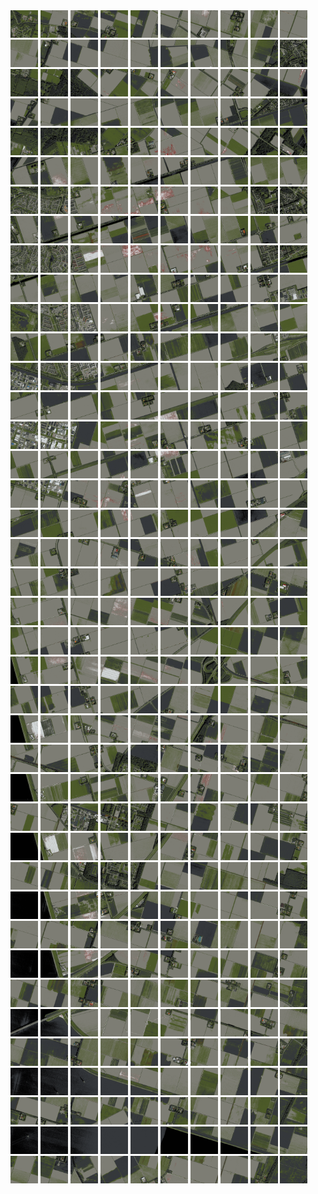 <html>
<div>
<img src="https://github.com/HakkaTjakka/NL_TILE_MAP/blob/main/18/631/-1057/r.6310.-10570.png" height="44" width="44">
<img src="https://github.com/HakkaTjakka/NL_TILE_MAP/blob/main/18/631/-1057/r.6311.-10570.png" height="44" width="44">
<img src="https://github.com/HakkaTjakka/NL_TILE_MAP/blob/main/18/631/-1057/r.6312.-10570.png" height="44" width="44">
<img src="https://github.com/HakkaTjakka/NL_TILE_MAP/blob/main/18/631/-1057/r.6313.-10570.png" height="44" width="44">
<img src="https://github.com/HakkaTjakka/NL_TILE_MAP/blob/main/18/631/-1057/r.6314.-10570.png" height="44" width="44">
<img src="https://github.com/HakkaTjakka/NL_TILE_MAP/blob/main/18/631/-1057/r.6315.-10570.png" height="44" width="44">
<img src="https://github.com/HakkaTjakka/NL_TILE_MAP/blob/main/18/631/-1057/r.6316.-10570.png" height="44" width="44">
<img src="https://github.com/HakkaTjakka/NL_TILE_MAP/blob/main/18/631/-1057/r.6317.-10570.png" height="44" width="44">
<img src="https://github.com/HakkaTjakka/NL_TILE_MAP/blob/main/18/631/-1057/r.6318.-10570.png" height="44" width="44">
<img src="https://github.com/HakkaTjakka/NL_TILE_MAP/blob/main/18/631/-1057/r.6319.-10570.png" height="44" width="44">
<img src="https://github.com/HakkaTjakka/NL_TILE_MAP/blob/main/18/632/-1057/r.6320.-10570.png" height="44" width="44">
<img src="https://github.com/HakkaTjakka/NL_TILE_MAP/blob/main/18/632/-1057/r.6321.-10570.png" height="44" width="44">
<img src="https://github.com/HakkaTjakka/NL_TILE_MAP/blob/main/18/632/-1057/r.6322.-10570.png" height="44" width="44">
<img src="https://github.com/HakkaTjakka/NL_TILE_MAP/blob/main/18/632/-1057/r.6323.-10570.png" height="44" width="44">
<img src="https://github.com/HakkaTjakka/NL_TILE_MAP/blob/main/18/632/-1057/r.6324.-10570.png" height="44" width="44">
<img src="https://github.com/HakkaTjakka/NL_TILE_MAP/blob/main/18/632/-1057/r.6325.-10570.png" height="44" width="44">
<img src="https://github.com/HakkaTjakka/NL_TILE_MAP/blob/main/18/632/-1057/r.6326.-10570.png" height="44" width="44">
<img src="https://github.com/HakkaTjakka/NL_TILE_MAP/blob/main/18/632/-1057/r.6327.-10570.png" height="44" width="44">
<img src="https://github.com/HakkaTjakka/NL_TILE_MAP/blob/main/18/632/-1057/r.6328.-10570.png" height="44" width="44">
<img src="https://github.com/HakkaTjakka/NL_TILE_MAP/blob/main/18/632/-1057/r.6329.-10570.png" height="44" width="44">
<br>
<img src="https://github.com/HakkaTjakka/NL_TILE_MAP/blob/main/18/631/-1057/r.6310.-10569.png" height="44" width="44">
<img src="https://github.com/HakkaTjakka/NL_TILE_MAP/blob/main/18/631/-1057/r.6311.-10569.png" height="44" width="44">
<img src="https://github.com/HakkaTjakka/NL_TILE_MAP/blob/main/18/631/-1057/r.6312.-10569.png" height="44" width="44">
<img src="https://github.com/HakkaTjakka/NL_TILE_MAP/blob/main/18/631/-1057/r.6313.-10569.png" height="44" width="44">
<img src="https://github.com/HakkaTjakka/NL_TILE_MAP/blob/main/18/631/-1057/r.6314.-10569.png" height="44" width="44">
<img src="https://github.com/HakkaTjakka/NL_TILE_MAP/blob/main/18/631/-1057/r.6315.-10569.png" height="44" width="44">
<img src="https://github.com/HakkaTjakka/NL_TILE_MAP/blob/main/18/631/-1057/r.6316.-10569.png" height="44" width="44">
<img src="https://github.com/HakkaTjakka/NL_TILE_MAP/blob/main/18/631/-1057/r.6317.-10569.png" height="44" width="44">
<img src="https://github.com/HakkaTjakka/NL_TILE_MAP/blob/main/18/631/-1057/r.6318.-10569.png" height="44" width="44">
<img src="https://github.com/HakkaTjakka/NL_TILE_MAP/blob/main/18/631/-1057/r.6319.-10569.png" height="44" width="44">
<img src="https://github.com/HakkaTjakka/NL_TILE_MAP/blob/main/18/632/-1057/r.6320.-10569.png" height="44" width="44">
<img src="https://github.com/HakkaTjakka/NL_TILE_MAP/blob/main/18/632/-1057/r.6321.-10569.png" height="44" width="44">
<img src="https://github.com/HakkaTjakka/NL_TILE_MAP/blob/main/18/632/-1057/r.6322.-10569.png" height="44" width="44">
<img src="https://github.com/HakkaTjakka/NL_TILE_MAP/blob/main/18/632/-1057/r.6323.-10569.png" height="44" width="44">
<img src="https://github.com/HakkaTjakka/NL_TILE_MAP/blob/main/18/632/-1057/r.6324.-10569.png" height="44" width="44">
<img src="https://github.com/HakkaTjakka/NL_TILE_MAP/blob/main/18/632/-1057/r.6325.-10569.png" height="44" width="44">
<img src="https://github.com/HakkaTjakka/NL_TILE_MAP/blob/main/18/632/-1057/r.6326.-10569.png" height="44" width="44">
<img src="https://github.com/HakkaTjakka/NL_TILE_MAP/blob/main/18/632/-1057/r.6327.-10569.png" height="44" width="44">
<img src="https://github.com/HakkaTjakka/NL_TILE_MAP/blob/main/18/632/-1057/r.6328.-10569.png" height="44" width="44">
<img src="https://github.com/HakkaTjakka/NL_TILE_MAP/blob/main/18/632/-1057/r.6329.-10569.png" height="44" width="44">
<br>
<img src="https://github.com/HakkaTjakka/NL_TILE_MAP/blob/main/18/631/-1057/r.6310.-10568.png" height="44" width="44">
<img src="https://github.com/HakkaTjakka/NL_TILE_MAP/blob/main/18/631/-1057/r.6311.-10568.png" height="44" width="44">
<img src="https://github.com/HakkaTjakka/NL_TILE_MAP/blob/main/18/631/-1057/r.6312.-10568.png" height="44" width="44">
<img src="https://github.com/HakkaTjakka/NL_TILE_MAP/blob/main/18/631/-1057/r.6313.-10568.png" height="44" width="44">
<img src="https://github.com/HakkaTjakka/NL_TILE_MAP/blob/main/18/631/-1057/r.6314.-10568.png" height="44" width="44">
<img src="https://github.com/HakkaTjakka/NL_TILE_MAP/blob/main/18/631/-1057/r.6315.-10568.png" height="44" width="44">
<img src="https://github.com/HakkaTjakka/NL_TILE_MAP/blob/main/18/631/-1057/r.6316.-10568.png" height="44" width="44">
<img src="https://github.com/HakkaTjakka/NL_TILE_MAP/blob/main/18/631/-1057/r.6317.-10568.png" height="44" width="44">
<img src="https://github.com/HakkaTjakka/NL_TILE_MAP/blob/main/18/631/-1057/r.6318.-10568.png" height="44" width="44">
<img src="https://github.com/HakkaTjakka/NL_TILE_MAP/blob/main/18/631/-1057/r.6319.-10568.png" height="44" width="44">
<img src="https://github.com/HakkaTjakka/NL_TILE_MAP/blob/main/18/632/-1057/r.6320.-10568.png" height="44" width="44">
<img src="https://github.com/HakkaTjakka/NL_TILE_MAP/blob/main/18/632/-1057/r.6321.-10568.png" height="44" width="44">
<img src="https://github.com/HakkaTjakka/NL_TILE_MAP/blob/main/18/632/-1057/r.6322.-10568.png" height="44" width="44">
<img src="https://github.com/HakkaTjakka/NL_TILE_MAP/blob/main/18/632/-1057/r.6323.-10568.png" height="44" width="44">
<img src="https://github.com/HakkaTjakka/NL_TILE_MAP/blob/main/18/632/-1057/r.6324.-10568.png" height="44" width="44">
<img src="https://github.com/HakkaTjakka/NL_TILE_MAP/blob/main/18/632/-1057/r.6325.-10568.png" height="44" width="44">
<img src="https://github.com/HakkaTjakka/NL_TILE_MAP/blob/main/18/632/-1057/r.6326.-10568.png" height="44" width="44">
<img src="https://github.com/HakkaTjakka/NL_TILE_MAP/blob/main/18/632/-1057/r.6327.-10568.png" height="44" width="44">
<img src="https://github.com/HakkaTjakka/NL_TILE_MAP/blob/main/18/632/-1057/r.6328.-10568.png" height="44" width="44">
<img src="https://github.com/HakkaTjakka/NL_TILE_MAP/blob/main/18/632/-1057/r.6329.-10568.png" height="44" width="44">
<br>
<img src="https://github.com/HakkaTjakka/NL_TILE_MAP/blob/main/18/631/-1057/r.6310.-10567.png" height="44" width="44">
<img src="https://github.com/HakkaTjakka/NL_TILE_MAP/blob/main/18/631/-1057/r.6311.-10567.png" height="44" width="44">
<img src="https://github.com/HakkaTjakka/NL_TILE_MAP/blob/main/18/631/-1057/r.6312.-10567.png" height="44" width="44">
<img src="https://github.com/HakkaTjakka/NL_TILE_MAP/blob/main/18/631/-1057/r.6313.-10567.png" height="44" width="44">
<img src="https://github.com/HakkaTjakka/NL_TILE_MAP/blob/main/18/631/-1057/r.6314.-10567.png" height="44" width="44">
<img src="https://github.com/HakkaTjakka/NL_TILE_MAP/blob/main/18/631/-1057/r.6315.-10567.png" height="44" width="44">
<img src="https://github.com/HakkaTjakka/NL_TILE_MAP/blob/main/18/631/-1057/r.6316.-10567.png" height="44" width="44">
<img src="https://github.com/HakkaTjakka/NL_TILE_MAP/blob/main/18/631/-1057/r.6317.-10567.png" height="44" width="44">
<img src="https://github.com/HakkaTjakka/NL_TILE_MAP/blob/main/18/631/-1057/r.6318.-10567.png" height="44" width="44">
<img src="https://github.com/HakkaTjakka/NL_TILE_MAP/blob/main/18/631/-1057/r.6319.-10567.png" height="44" width="44">
<img src="https://github.com/HakkaTjakka/NL_TILE_MAP/blob/main/18/632/-1057/r.6320.-10567.png" height="44" width="44">
<img src="https://github.com/HakkaTjakka/NL_TILE_MAP/blob/main/18/632/-1057/r.6321.-10567.png" height="44" width="44">
<img src="https://github.com/HakkaTjakka/NL_TILE_MAP/blob/main/18/632/-1057/r.6322.-10567.png" height="44" width="44">
<img src="https://github.com/HakkaTjakka/NL_TILE_MAP/blob/main/18/632/-1057/r.6323.-10567.png" height="44" width="44">
<img src="https://github.com/HakkaTjakka/NL_TILE_MAP/blob/main/18/632/-1057/r.6324.-10567.png" height="44" width="44">
<img src="https://github.com/HakkaTjakka/NL_TILE_MAP/blob/main/18/632/-1057/r.6325.-10567.png" height="44" width="44">
<img src="https://github.com/HakkaTjakka/NL_TILE_MAP/blob/main/18/632/-1057/r.6326.-10567.png" height="44" width="44">
<img src="https://github.com/HakkaTjakka/NL_TILE_MAP/blob/main/18/632/-1057/r.6327.-10567.png" height="44" width="44">
<img src="https://github.com/HakkaTjakka/NL_TILE_MAP/blob/main/18/632/-1057/r.6328.-10567.png" height="44" width="44">
<img src="https://github.com/HakkaTjakka/NL_TILE_MAP/blob/main/18/632/-1057/r.6329.-10567.png" height="44" width="44">
<br>
<img src="https://github.com/HakkaTjakka/NL_TILE_MAP/blob/main/18/631/-1057/r.6310.-10566.png" height="44" width="44">
<img src="https://github.com/HakkaTjakka/NL_TILE_MAP/blob/main/18/631/-1057/r.6311.-10566.png" height="44" width="44">
<img src="https://github.com/HakkaTjakka/NL_TILE_MAP/blob/main/18/631/-1057/r.6312.-10566.png" height="44" width="44">
<img src="https://github.com/HakkaTjakka/NL_TILE_MAP/blob/main/18/631/-1057/r.6313.-10566.png" height="44" width="44">
<img src="https://github.com/HakkaTjakka/NL_TILE_MAP/blob/main/18/631/-1057/r.6314.-10566.png" height="44" width="44">
<img src="https://github.com/HakkaTjakka/NL_TILE_MAP/blob/main/18/631/-1057/r.6315.-10566.png" height="44" width="44">
<img src="https://github.com/HakkaTjakka/NL_TILE_MAP/blob/main/18/631/-1057/r.6316.-10566.png" height="44" width="44">
<img src="https://github.com/HakkaTjakka/NL_TILE_MAP/blob/main/18/631/-1057/r.6317.-10566.png" height="44" width="44">
<img src="https://github.com/HakkaTjakka/NL_TILE_MAP/blob/main/18/631/-1057/r.6318.-10566.png" height="44" width="44">
<img src="https://github.com/HakkaTjakka/NL_TILE_MAP/blob/main/18/631/-1057/r.6319.-10566.png" height="44" width="44">
<img src="https://github.com/HakkaTjakka/NL_TILE_MAP/blob/main/18/632/-1057/r.6320.-10566.png" height="44" width="44">
<img src="https://github.com/HakkaTjakka/NL_TILE_MAP/blob/main/18/632/-1057/r.6321.-10566.png" height="44" width="44">
<img src="https://github.com/HakkaTjakka/NL_TILE_MAP/blob/main/18/632/-1057/r.6322.-10566.png" height="44" width="44">
<img src="https://github.com/HakkaTjakka/NL_TILE_MAP/blob/main/18/632/-1057/r.6323.-10566.png" height="44" width="44">
<img src="https://github.com/HakkaTjakka/NL_TILE_MAP/blob/main/18/632/-1057/r.6324.-10566.png" height="44" width="44">
<img src="https://github.com/HakkaTjakka/NL_TILE_MAP/blob/main/18/632/-1057/r.6325.-10566.png" height="44" width="44">
<img src="https://github.com/HakkaTjakka/NL_TILE_MAP/blob/main/18/632/-1057/r.6326.-10566.png" height="44" width="44">
<img src="https://github.com/HakkaTjakka/NL_TILE_MAP/blob/main/18/632/-1057/r.6327.-10566.png" height="44" width="44">
<img src="https://github.com/HakkaTjakka/NL_TILE_MAP/blob/main/18/632/-1057/r.6328.-10566.png" height="44" width="44">
<img src="https://github.com/HakkaTjakka/NL_TILE_MAP/blob/main/18/632/-1057/r.6329.-10566.png" height="44" width="44">
<br>
<img src="https://github.com/HakkaTjakka/NL_TILE_MAP/blob/main/18/631/-1057/r.6310.-10565.png" height="44" width="44">
<img src="https://github.com/HakkaTjakka/NL_TILE_MAP/blob/main/18/631/-1057/r.6311.-10565.png" height="44" width="44">
<img src="https://github.com/HakkaTjakka/NL_TILE_MAP/blob/main/18/631/-1057/r.6312.-10565.png" height="44" width="44">
<img src="https://github.com/HakkaTjakka/NL_TILE_MAP/blob/main/18/631/-1057/r.6313.-10565.png" height="44" width="44">
<img src="https://github.com/HakkaTjakka/NL_TILE_MAP/blob/main/18/631/-1057/r.6314.-10565.png" height="44" width="44">
<img src="https://github.com/HakkaTjakka/NL_TILE_MAP/blob/main/18/631/-1057/r.6315.-10565.png" height="44" width="44">
<img src="https://github.com/HakkaTjakka/NL_TILE_MAP/blob/main/18/631/-1057/r.6316.-10565.png" height="44" width="44">
<img src="https://github.com/HakkaTjakka/NL_TILE_MAP/blob/main/18/631/-1057/r.6317.-10565.png" height="44" width="44">
<img src="https://github.com/HakkaTjakka/NL_TILE_MAP/blob/main/18/631/-1057/r.6318.-10565.png" height="44" width="44">
<img src="https://github.com/HakkaTjakka/NL_TILE_MAP/blob/main/18/631/-1057/r.6319.-10565.png" height="44" width="44">
<img src="https://github.com/HakkaTjakka/NL_TILE_MAP/blob/main/18/632/-1057/r.6320.-10565.png" height="44" width="44">
<img src="https://github.com/HakkaTjakka/NL_TILE_MAP/blob/main/18/632/-1057/r.6321.-10565.png" height="44" width="44">
<img src="https://github.com/HakkaTjakka/NL_TILE_MAP/blob/main/18/632/-1057/r.6322.-10565.png" height="44" width="44">
<img src="https://github.com/HakkaTjakka/NL_TILE_MAP/blob/main/18/632/-1057/r.6323.-10565.png" height="44" width="44">
<img src="https://github.com/HakkaTjakka/NL_TILE_MAP/blob/main/18/632/-1057/r.6324.-10565.png" height="44" width="44">
<img src="https://github.com/HakkaTjakka/NL_TILE_MAP/blob/main/18/632/-1057/r.6325.-10565.png" height="44" width="44">
<img src="https://github.com/HakkaTjakka/NL_TILE_MAP/blob/main/18/632/-1057/r.6326.-10565.png" height="44" width="44">
<img src="https://github.com/HakkaTjakka/NL_TILE_MAP/blob/main/18/632/-1057/r.6327.-10565.png" height="44" width="44">
<img src="https://github.com/HakkaTjakka/NL_TILE_MAP/blob/main/18/632/-1057/r.6328.-10565.png" height="44" width="44">
<img src="https://github.com/HakkaTjakka/NL_TILE_MAP/blob/main/18/632/-1057/r.6329.-10565.png" height="44" width="44">
<br>
<img src="https://github.com/HakkaTjakka/NL_TILE_MAP/blob/main/18/631/-1057/r.6310.-10564.png" height="44" width="44">
<img src="https://github.com/HakkaTjakka/NL_TILE_MAP/blob/main/18/631/-1057/r.6311.-10564.png" height="44" width="44">
<img src="https://github.com/HakkaTjakka/NL_TILE_MAP/blob/main/18/631/-1057/r.6312.-10564.png" height="44" width="44">
<img src="https://github.com/HakkaTjakka/NL_TILE_MAP/blob/main/18/631/-1057/r.6313.-10564.png" height="44" width="44">
<img src="https://github.com/HakkaTjakka/NL_TILE_MAP/blob/main/18/631/-1057/r.6314.-10564.png" height="44" width="44">
<img src="https://github.com/HakkaTjakka/NL_TILE_MAP/blob/main/18/631/-1057/r.6315.-10564.png" height="44" width="44">
<img src="https://github.com/HakkaTjakka/NL_TILE_MAP/blob/main/18/631/-1057/r.6316.-10564.png" height="44" width="44">
<img src="https://github.com/HakkaTjakka/NL_TILE_MAP/blob/main/18/631/-1057/r.6317.-10564.png" height="44" width="44">
<img src="https://github.com/HakkaTjakka/NL_TILE_MAP/blob/main/18/631/-1057/r.6318.-10564.png" height="44" width="44">
<img src="https://github.com/HakkaTjakka/NL_TILE_MAP/blob/main/18/631/-1057/r.6319.-10564.png" height="44" width="44">
<img src="https://github.com/HakkaTjakka/NL_TILE_MAP/blob/main/18/632/-1057/r.6320.-10564.png" height="44" width="44">
<img src="https://github.com/HakkaTjakka/NL_TILE_MAP/blob/main/18/632/-1057/r.6321.-10564.png" height="44" width="44">
<img src="https://github.com/HakkaTjakka/NL_TILE_MAP/blob/main/18/632/-1057/r.6322.-10564.png" height="44" width="44">
<img src="https://github.com/HakkaTjakka/NL_TILE_MAP/blob/main/18/632/-1057/r.6323.-10564.png" height="44" width="44">
<img src="https://github.com/HakkaTjakka/NL_TILE_MAP/blob/main/18/632/-1057/r.6324.-10564.png" height="44" width="44">
<img src="https://github.com/HakkaTjakka/NL_TILE_MAP/blob/main/18/632/-1057/r.6325.-10564.png" height="44" width="44">
<img src="https://github.com/HakkaTjakka/NL_TILE_MAP/blob/main/18/632/-1057/r.6326.-10564.png" height="44" width="44">
<img src="https://github.com/HakkaTjakka/NL_TILE_MAP/blob/main/18/632/-1057/r.6327.-10564.png" height="44" width="44">
<img src="https://github.com/HakkaTjakka/NL_TILE_MAP/blob/main/18/632/-1057/r.6328.-10564.png" height="44" width="44">
<img src="https://github.com/HakkaTjakka/NL_TILE_MAP/blob/main/18/632/-1057/r.6329.-10564.png" height="44" width="44">
<br>
<img src="https://github.com/HakkaTjakka/NL_TILE_MAP/blob/main/18/631/-1057/r.6310.-10563.png" height="44" width="44">
<img src="https://github.com/HakkaTjakka/NL_TILE_MAP/blob/main/18/631/-1057/r.6311.-10563.png" height="44" width="44">
<img src="https://github.com/HakkaTjakka/NL_TILE_MAP/blob/main/18/631/-1057/r.6312.-10563.png" height="44" width="44">
<img src="https://github.com/HakkaTjakka/NL_TILE_MAP/blob/main/18/631/-1057/r.6313.-10563.png" height="44" width="44">
<img src="https://github.com/HakkaTjakka/NL_TILE_MAP/blob/main/18/631/-1057/r.6314.-10563.png" height="44" width="44">
<img src="https://github.com/HakkaTjakka/NL_TILE_MAP/blob/main/18/631/-1057/r.6315.-10563.png" height="44" width="44">
<img src="https://github.com/HakkaTjakka/NL_TILE_MAP/blob/main/18/631/-1057/r.6316.-10563.png" height="44" width="44">
<img src="https://github.com/HakkaTjakka/NL_TILE_MAP/blob/main/18/631/-1057/r.6317.-10563.png" height="44" width="44">
<img src="https://github.com/HakkaTjakka/NL_TILE_MAP/blob/main/18/631/-1057/r.6318.-10563.png" height="44" width="44">
<img src="https://github.com/HakkaTjakka/NL_TILE_MAP/blob/main/18/631/-1057/r.6319.-10563.png" height="44" width="44">
<img src="https://github.com/HakkaTjakka/NL_TILE_MAP/blob/main/18/632/-1057/r.6320.-10563.png" height="44" width="44">
<img src="https://github.com/HakkaTjakka/NL_TILE_MAP/blob/main/18/632/-1057/r.6321.-10563.png" height="44" width="44">
<img src="https://github.com/HakkaTjakka/NL_TILE_MAP/blob/main/18/632/-1057/r.6322.-10563.png" height="44" width="44">
<img src="https://github.com/HakkaTjakka/NL_TILE_MAP/blob/main/18/632/-1057/r.6323.-10563.png" height="44" width="44">
<img src="https://github.com/HakkaTjakka/NL_TILE_MAP/blob/main/18/632/-1057/r.6324.-10563.png" height="44" width="44">
<img src="https://github.com/HakkaTjakka/NL_TILE_MAP/blob/main/18/632/-1057/r.6325.-10563.png" height="44" width="44">
<img src="https://github.com/HakkaTjakka/NL_TILE_MAP/blob/main/18/632/-1057/r.6326.-10563.png" height="44" width="44">
<img src="https://github.com/HakkaTjakka/NL_TILE_MAP/blob/main/18/632/-1057/r.6327.-10563.png" height="44" width="44">
<img src="https://github.com/HakkaTjakka/NL_TILE_MAP/blob/main/18/632/-1057/r.6328.-10563.png" height="44" width="44">
<img src="https://github.com/HakkaTjakka/NL_TILE_MAP/blob/main/18/632/-1057/r.6329.-10563.png" height="44" width="44">
<br>
<img src="https://github.com/HakkaTjakka/NL_TILE_MAP/blob/main/18/631/-1057/r.6310.-10562.png" height="44" width="44">
<img src="https://github.com/HakkaTjakka/NL_TILE_MAP/blob/main/18/631/-1057/r.6311.-10562.png" height="44" width="44">
<img src="https://github.com/HakkaTjakka/NL_TILE_MAP/blob/main/18/631/-1057/r.6312.-10562.png" height="44" width="44">
<img src="https://github.com/HakkaTjakka/NL_TILE_MAP/blob/main/18/631/-1057/r.6313.-10562.png" height="44" width="44">
<img src="https://github.com/HakkaTjakka/NL_TILE_MAP/blob/main/18/631/-1057/r.6314.-10562.png" height="44" width="44">
<img src="https://github.com/HakkaTjakka/NL_TILE_MAP/blob/main/18/631/-1057/r.6315.-10562.png" height="44" width="44">
<img src="https://github.com/HakkaTjakka/NL_TILE_MAP/blob/main/18/631/-1057/r.6316.-10562.png" height="44" width="44">
<img src="https://github.com/HakkaTjakka/NL_TILE_MAP/blob/main/18/631/-1057/r.6317.-10562.png" height="44" width="44">
<img src="https://github.com/HakkaTjakka/NL_TILE_MAP/blob/main/18/631/-1057/r.6318.-10562.png" height="44" width="44">
<img src="https://github.com/HakkaTjakka/NL_TILE_MAP/blob/main/18/631/-1057/r.6319.-10562.png" height="44" width="44">
<img src="https://github.com/HakkaTjakka/NL_TILE_MAP/blob/main/18/632/-1057/r.6320.-10562.png" height="44" width="44">
<img src="https://github.com/HakkaTjakka/NL_TILE_MAP/blob/main/18/632/-1057/r.6321.-10562.png" height="44" width="44">
<img src="https://github.com/HakkaTjakka/NL_TILE_MAP/blob/main/18/632/-1057/r.6322.-10562.png" height="44" width="44">
<img src="https://github.com/HakkaTjakka/NL_TILE_MAP/blob/main/18/632/-1057/r.6323.-10562.png" height="44" width="44">
<img src="https://github.com/HakkaTjakka/NL_TILE_MAP/blob/main/18/632/-1057/r.6324.-10562.png" height="44" width="44">
<img src="https://github.com/HakkaTjakka/NL_TILE_MAP/blob/main/18/632/-1057/r.6325.-10562.png" height="44" width="44">
<img src="https://github.com/HakkaTjakka/NL_TILE_MAP/blob/main/18/632/-1057/r.6326.-10562.png" height="44" width="44">
<img src="https://github.com/HakkaTjakka/NL_TILE_MAP/blob/main/18/632/-1057/r.6327.-10562.png" height="44" width="44">
<img src="https://github.com/HakkaTjakka/NL_TILE_MAP/blob/main/18/632/-1057/r.6328.-10562.png" height="44" width="44">
<img src="https://github.com/HakkaTjakka/NL_TILE_MAP/blob/main/18/632/-1057/r.6329.-10562.png" height="44" width="44">
<br>
<img src="https://github.com/HakkaTjakka/NL_TILE_MAP/blob/main/18/631/-1057/r.6310.-10561.png" height="44" width="44">
<img src="https://github.com/HakkaTjakka/NL_TILE_MAP/blob/main/18/631/-1057/r.6311.-10561.png" height="44" width="44">
<img src="https://github.com/HakkaTjakka/NL_TILE_MAP/blob/main/18/631/-1057/r.6312.-10561.png" height="44" width="44">
<img src="https://github.com/HakkaTjakka/NL_TILE_MAP/blob/main/18/631/-1057/r.6313.-10561.png" height="44" width="44">
<img src="https://github.com/HakkaTjakka/NL_TILE_MAP/blob/main/18/631/-1057/r.6314.-10561.png" height="44" width="44">
<img src="https://github.com/HakkaTjakka/NL_TILE_MAP/blob/main/18/631/-1057/r.6315.-10561.png" height="44" width="44">
<img src="https://github.com/HakkaTjakka/NL_TILE_MAP/blob/main/18/631/-1057/r.6316.-10561.png" height="44" width="44">
<img src="https://github.com/HakkaTjakka/NL_TILE_MAP/blob/main/18/631/-1057/r.6317.-10561.png" height="44" width="44">
<img src="https://github.com/HakkaTjakka/NL_TILE_MAP/blob/main/18/631/-1057/r.6318.-10561.png" height="44" width="44">
<img src="https://github.com/HakkaTjakka/NL_TILE_MAP/blob/main/18/631/-1057/r.6319.-10561.png" height="44" width="44">
<img src="https://github.com/HakkaTjakka/NL_TILE_MAP/blob/main/18/632/-1057/r.6320.-10561.png" height="44" width="44">
<img src="https://github.com/HakkaTjakka/NL_TILE_MAP/blob/main/18/632/-1057/r.6321.-10561.png" height="44" width="44">
<img src="https://github.com/HakkaTjakka/NL_TILE_MAP/blob/main/18/632/-1057/r.6322.-10561.png" height="44" width="44">
<img src="https://github.com/HakkaTjakka/NL_TILE_MAP/blob/main/18/632/-1057/r.6323.-10561.png" height="44" width="44">
<img src="https://github.com/HakkaTjakka/NL_TILE_MAP/blob/main/18/632/-1057/r.6324.-10561.png" height="44" width="44">
<img src="https://github.com/HakkaTjakka/NL_TILE_MAP/blob/main/18/632/-1057/r.6325.-10561.png" height="44" width="44">
<img src="https://github.com/HakkaTjakka/NL_TILE_MAP/blob/main/18/632/-1057/r.6326.-10561.png" height="44" width="44">
<img src="https://github.com/HakkaTjakka/NL_TILE_MAP/blob/main/18/632/-1057/r.6327.-10561.png" height="44" width="44">
<img src="https://github.com/HakkaTjakka/NL_TILE_MAP/blob/main/18/632/-1057/r.6328.-10561.png" height="44" width="44">
<img src="https://github.com/HakkaTjakka/NL_TILE_MAP/blob/main/18/632/-1057/r.6329.-10561.png" height="44" width="44">
<br>
<img src="https://github.com/HakkaTjakka/NL_TILE_MAP/blob/main/18/631/-1056/r.6310.-10560.png" height="44" width="44">
<img src="https://github.com/HakkaTjakka/NL_TILE_MAP/blob/main/18/631/-1056/r.6311.-10560.png" height="44" width="44">
<img src="https://github.com/HakkaTjakka/NL_TILE_MAP/blob/main/18/631/-1056/r.6312.-10560.png" height="44" width="44">
<img src="https://github.com/HakkaTjakka/NL_TILE_MAP/blob/main/18/631/-1056/r.6313.-10560.png" height="44" width="44">
<img src="https://github.com/HakkaTjakka/NL_TILE_MAP/blob/main/18/631/-1056/r.6314.-10560.png" height="44" width="44">
<img src="https://github.com/HakkaTjakka/NL_TILE_MAP/blob/main/18/631/-1056/r.6315.-10560.png" height="44" width="44">
<img src="https://github.com/HakkaTjakka/NL_TILE_MAP/blob/main/18/631/-1056/r.6316.-10560.png" height="44" width="44">
<img src="https://github.com/HakkaTjakka/NL_TILE_MAP/blob/main/18/631/-1056/r.6317.-10560.png" height="44" width="44">
<img src="https://github.com/HakkaTjakka/NL_TILE_MAP/blob/main/18/631/-1056/r.6318.-10560.png" height="44" width="44">
<img src="https://github.com/HakkaTjakka/NL_TILE_MAP/blob/main/18/631/-1056/r.6319.-10560.png" height="44" width="44">
<img src="https://github.com/HakkaTjakka/NL_TILE_MAP/blob/main/18/632/-1056/r.6320.-10560.png" height="44" width="44">
<img src="https://github.com/HakkaTjakka/NL_TILE_MAP/blob/main/18/632/-1056/r.6321.-10560.png" height="44" width="44">
<img src="https://github.com/HakkaTjakka/NL_TILE_MAP/blob/main/18/632/-1056/r.6322.-10560.png" height="44" width="44">
<img src="https://github.com/HakkaTjakka/NL_TILE_MAP/blob/main/18/632/-1056/r.6323.-10560.png" height="44" width="44">
<img src="https://github.com/HakkaTjakka/NL_TILE_MAP/blob/main/18/632/-1056/r.6324.-10560.png" height="44" width="44">
<img src="https://github.com/HakkaTjakka/NL_TILE_MAP/blob/main/18/632/-1056/r.6325.-10560.png" height="44" width="44">
<img src="https://github.com/HakkaTjakka/NL_TILE_MAP/blob/main/18/632/-1056/r.6326.-10560.png" height="44" width="44">
<img src="https://github.com/HakkaTjakka/NL_TILE_MAP/blob/main/18/632/-1056/r.6327.-10560.png" height="44" width="44">
<img src="https://github.com/HakkaTjakka/NL_TILE_MAP/blob/main/18/632/-1056/r.6328.-10560.png" height="44" width="44">
<img src="https://github.com/HakkaTjakka/NL_TILE_MAP/blob/main/18/632/-1056/r.6329.-10560.png" height="44" width="44">
<br>
<img src="https://github.com/HakkaTjakka/NL_TILE_MAP/blob/main/18/631/-1056/r.6310.-10559.png" height="44" width="44">
<img src="https://github.com/HakkaTjakka/NL_TILE_MAP/blob/main/18/631/-1056/r.6311.-10559.png" height="44" width="44">
<img src="https://github.com/HakkaTjakka/NL_TILE_MAP/blob/main/18/631/-1056/r.6312.-10559.png" height="44" width="44">
<img src="https://github.com/HakkaTjakka/NL_TILE_MAP/blob/main/18/631/-1056/r.6313.-10559.png" height="44" width="44">
<img src="https://github.com/HakkaTjakka/NL_TILE_MAP/blob/main/18/631/-1056/r.6314.-10559.png" height="44" width="44">
<img src="https://github.com/HakkaTjakka/NL_TILE_MAP/blob/main/18/631/-1056/r.6315.-10559.png" height="44" width="44">
<img src="https://github.com/HakkaTjakka/NL_TILE_MAP/blob/main/18/631/-1056/r.6316.-10559.png" height="44" width="44">
<img src="https://github.com/HakkaTjakka/NL_TILE_MAP/blob/main/18/631/-1056/r.6317.-10559.png" height="44" width="44">
<img src="https://github.com/HakkaTjakka/NL_TILE_MAP/blob/main/18/631/-1056/r.6318.-10559.png" height="44" width="44">
<img src="https://github.com/HakkaTjakka/NL_TILE_MAP/blob/main/18/631/-1056/r.6319.-10559.png" height="44" width="44">
<img src="https://github.com/HakkaTjakka/NL_TILE_MAP/blob/main/18/632/-1056/r.6320.-10559.png" height="44" width="44">
<img src="https://github.com/HakkaTjakka/NL_TILE_MAP/blob/main/18/632/-1056/r.6321.-10559.png" height="44" width="44">
<img src="https://github.com/HakkaTjakka/NL_TILE_MAP/blob/main/18/632/-1056/r.6322.-10559.png" height="44" width="44">
<img src="https://github.com/HakkaTjakka/NL_TILE_MAP/blob/main/18/632/-1056/r.6323.-10559.png" height="44" width="44">
<img src="https://github.com/HakkaTjakka/NL_TILE_MAP/blob/main/18/632/-1056/r.6324.-10559.png" height="44" width="44">
<img src="https://github.com/HakkaTjakka/NL_TILE_MAP/blob/main/18/632/-1056/r.6325.-10559.png" height="44" width="44">
<img src="https://github.com/HakkaTjakka/NL_TILE_MAP/blob/main/18/632/-1056/r.6326.-10559.png" height="44" width="44">
<img src="https://github.com/HakkaTjakka/NL_TILE_MAP/blob/main/18/632/-1056/r.6327.-10559.png" height="44" width="44">
<img src="https://github.com/HakkaTjakka/NL_TILE_MAP/blob/main/18/632/-1056/r.6328.-10559.png" height="44" width="44">
<img src="https://github.com/HakkaTjakka/NL_TILE_MAP/blob/main/18/632/-1056/r.6329.-10559.png" height="44" width="44">
<br>
<img src="https://github.com/HakkaTjakka/NL_TILE_MAP/blob/main/18/631/-1056/r.6310.-10558.png" height="44" width="44">
<img src="https://github.com/HakkaTjakka/NL_TILE_MAP/blob/main/18/631/-1056/r.6311.-10558.png" height="44" width="44">
<img src="https://github.com/HakkaTjakka/NL_TILE_MAP/blob/main/18/631/-1056/r.6312.-10558.png" height="44" width="44">
<img src="https://github.com/HakkaTjakka/NL_TILE_MAP/blob/main/18/631/-1056/r.6313.-10558.png" height="44" width="44">
<img src="https://github.com/HakkaTjakka/NL_TILE_MAP/blob/main/18/631/-1056/r.6314.-10558.png" height="44" width="44">
<img src="https://github.com/HakkaTjakka/NL_TILE_MAP/blob/main/18/631/-1056/r.6315.-10558.png" height="44" width="44">
<img src="https://github.com/HakkaTjakka/NL_TILE_MAP/blob/main/18/631/-1056/r.6316.-10558.png" height="44" width="44">
<img src="https://github.com/HakkaTjakka/NL_TILE_MAP/blob/main/18/631/-1056/r.6317.-10558.png" height="44" width="44">
<img src="https://github.com/HakkaTjakka/NL_TILE_MAP/blob/main/18/631/-1056/r.6318.-10558.png" height="44" width="44">
<img src="https://github.com/HakkaTjakka/NL_TILE_MAP/blob/main/18/631/-1056/r.6319.-10558.png" height="44" width="44">
<img src="https://github.com/HakkaTjakka/NL_TILE_MAP/blob/main/18/632/-1056/r.6320.-10558.png" height="44" width="44">
<img src="https://github.com/HakkaTjakka/NL_TILE_MAP/blob/main/18/632/-1056/r.6321.-10558.png" height="44" width="44">
<img src="https://github.com/HakkaTjakka/NL_TILE_MAP/blob/main/18/632/-1056/r.6322.-10558.png" height="44" width="44">
<img src="https://github.com/HakkaTjakka/NL_TILE_MAP/blob/main/18/632/-1056/r.6323.-10558.png" height="44" width="44">
<img src="https://github.com/HakkaTjakka/NL_TILE_MAP/blob/main/18/632/-1056/r.6324.-10558.png" height="44" width="44">
<img src="https://github.com/HakkaTjakka/NL_TILE_MAP/blob/main/18/632/-1056/r.6325.-10558.png" height="44" width="44">
<img src="https://github.com/HakkaTjakka/NL_TILE_MAP/blob/main/18/632/-1056/r.6326.-10558.png" height="44" width="44">
<img src="https://github.com/HakkaTjakka/NL_TILE_MAP/blob/main/18/632/-1056/r.6327.-10558.png" height="44" width="44">
<img src="https://github.com/HakkaTjakka/NL_TILE_MAP/blob/main/18/632/-1056/r.6328.-10558.png" height="44" width="44">
<img src="https://github.com/HakkaTjakka/NL_TILE_MAP/blob/main/18/632/-1056/r.6329.-10558.png" height="44" width="44">
<br>
<img src="https://github.com/HakkaTjakka/NL_TILE_MAP/blob/main/18/631/-1056/r.6310.-10557.png" height="44" width="44">
<img src="https://github.com/HakkaTjakka/NL_TILE_MAP/blob/main/18/631/-1056/r.6311.-10557.png" height="44" width="44">
<img src="https://github.com/HakkaTjakka/NL_TILE_MAP/blob/main/18/631/-1056/r.6312.-10557.png" height="44" width="44">
<img src="https://github.com/HakkaTjakka/NL_TILE_MAP/blob/main/18/631/-1056/r.6313.-10557.png" height="44" width="44">
<img src="https://github.com/HakkaTjakka/NL_TILE_MAP/blob/main/18/631/-1056/r.6314.-10557.png" height="44" width="44">
<img src="https://github.com/HakkaTjakka/NL_TILE_MAP/blob/main/18/631/-1056/r.6315.-10557.png" height="44" width="44">
<img src="https://github.com/HakkaTjakka/NL_TILE_MAP/blob/main/18/631/-1056/r.6316.-10557.png" height="44" width="44">
<img src="https://github.com/HakkaTjakka/NL_TILE_MAP/blob/main/18/631/-1056/r.6317.-10557.png" height="44" width="44">
<img src="https://github.com/HakkaTjakka/NL_TILE_MAP/blob/main/18/631/-1056/r.6318.-10557.png" height="44" width="44">
<img src="https://github.com/HakkaTjakka/NL_TILE_MAP/blob/main/18/631/-1056/r.6319.-10557.png" height="44" width="44">
<img src="https://github.com/HakkaTjakka/NL_TILE_MAP/blob/main/18/632/-1056/r.6320.-10557.png" height="44" width="44">
<img src="https://github.com/HakkaTjakka/NL_TILE_MAP/blob/main/18/632/-1056/r.6321.-10557.png" height="44" width="44">
<img src="https://github.com/HakkaTjakka/NL_TILE_MAP/blob/main/18/632/-1056/r.6322.-10557.png" height="44" width="44">
<img src="https://github.com/HakkaTjakka/NL_TILE_MAP/blob/main/18/632/-1056/r.6323.-10557.png" height="44" width="44">
<img src="https://github.com/HakkaTjakka/NL_TILE_MAP/blob/main/18/632/-1056/r.6324.-10557.png" height="44" width="44">
<img src="https://github.com/HakkaTjakka/NL_TILE_MAP/blob/main/18/632/-1056/r.6325.-10557.png" height="44" width="44">
<img src="https://github.com/HakkaTjakka/NL_TILE_MAP/blob/main/18/632/-1056/r.6326.-10557.png" height="44" width="44">
<img src="https://github.com/HakkaTjakka/NL_TILE_MAP/blob/main/18/632/-1056/r.6327.-10557.png" height="44" width="44">
<img src="https://github.com/HakkaTjakka/NL_TILE_MAP/blob/main/18/632/-1056/r.6328.-10557.png" height="44" width="44">
<img src="https://github.com/HakkaTjakka/NL_TILE_MAP/blob/main/18/632/-1056/r.6329.-10557.png" height="44" width="44">
<br>
<img src="https://github.com/HakkaTjakka/NL_TILE_MAP/blob/main/18/631/-1056/r.6310.-10556.png" height="44" width="44">
<img src="https://github.com/HakkaTjakka/NL_TILE_MAP/blob/main/18/631/-1056/r.6311.-10556.png" height="44" width="44">
<img src="https://github.com/HakkaTjakka/NL_TILE_MAP/blob/main/18/631/-1056/r.6312.-10556.png" height="44" width="44">
<img src="https://github.com/HakkaTjakka/NL_TILE_MAP/blob/main/18/631/-1056/r.6313.-10556.png" height="44" width="44">
<img src="https://github.com/HakkaTjakka/NL_TILE_MAP/blob/main/18/631/-1056/r.6314.-10556.png" height="44" width="44">
<img src="https://github.com/HakkaTjakka/NL_TILE_MAP/blob/main/18/631/-1056/r.6315.-10556.png" height="44" width="44">
<img src="https://github.com/HakkaTjakka/NL_TILE_MAP/blob/main/18/631/-1056/r.6316.-10556.png" height="44" width="44">
<img src="https://github.com/HakkaTjakka/NL_TILE_MAP/blob/main/18/631/-1056/r.6317.-10556.png" height="44" width="44">
<img src="https://github.com/HakkaTjakka/NL_TILE_MAP/blob/main/18/631/-1056/r.6318.-10556.png" height="44" width="44">
<img src="https://github.com/HakkaTjakka/NL_TILE_MAP/blob/main/18/631/-1056/r.6319.-10556.png" height="44" width="44">
<img src="https://github.com/HakkaTjakka/NL_TILE_MAP/blob/main/18/632/-1056/r.6320.-10556.png" height="44" width="44">
<img src="https://github.com/HakkaTjakka/NL_TILE_MAP/blob/main/18/632/-1056/r.6321.-10556.png" height="44" width="44">
<img src="https://github.com/HakkaTjakka/NL_TILE_MAP/blob/main/18/632/-1056/r.6322.-10556.png" height="44" width="44">
<img src="https://github.com/HakkaTjakka/NL_TILE_MAP/blob/main/18/632/-1056/r.6323.-10556.png" height="44" width="44">
<img src="https://github.com/HakkaTjakka/NL_TILE_MAP/blob/main/18/632/-1056/r.6324.-10556.png" height="44" width="44">
<img src="https://github.com/HakkaTjakka/NL_TILE_MAP/blob/main/18/632/-1056/r.6325.-10556.png" height="44" width="44">
<img src="https://github.com/HakkaTjakka/NL_TILE_MAP/blob/main/18/632/-1056/r.6326.-10556.png" height="44" width="44">
<img src="https://github.com/HakkaTjakka/NL_TILE_MAP/blob/main/18/632/-1056/r.6327.-10556.png" height="44" width="44">
<img src="https://github.com/HakkaTjakka/NL_TILE_MAP/blob/main/18/632/-1056/r.6328.-10556.png" height="44" width="44">
<img src="https://github.com/HakkaTjakka/NL_TILE_MAP/blob/main/18/632/-1056/r.6329.-10556.png" height="44" width="44">
<br>
<img src="https://github.com/HakkaTjakka/NL_TILE_MAP/blob/main/18/631/-1056/r.6310.-10555.png" height="44" width="44">
<img src="https://github.com/HakkaTjakka/NL_TILE_MAP/blob/main/18/631/-1056/r.6311.-10555.png" height="44" width="44">
<img src="https://github.com/HakkaTjakka/NL_TILE_MAP/blob/main/18/631/-1056/r.6312.-10555.png" height="44" width="44">
<img src="https://github.com/HakkaTjakka/NL_TILE_MAP/blob/main/18/631/-1056/r.6313.-10555.png" height="44" width="44">
<img src="https://github.com/HakkaTjakka/NL_TILE_MAP/blob/main/18/631/-1056/r.6314.-10555.png" height="44" width="44">
<img src="https://github.com/HakkaTjakka/NL_TILE_MAP/blob/main/18/631/-1056/r.6315.-10555.png" height="44" width="44">
<img src="https://github.com/HakkaTjakka/NL_TILE_MAP/blob/main/18/631/-1056/r.6316.-10555.png" height="44" width="44">
<img src="https://github.com/HakkaTjakka/NL_TILE_MAP/blob/main/18/631/-1056/r.6317.-10555.png" height="44" width="44">
<img src="https://github.com/HakkaTjakka/NL_TILE_MAP/blob/main/18/631/-1056/r.6318.-10555.png" height="44" width="44">
<img src="https://github.com/HakkaTjakka/NL_TILE_MAP/blob/main/18/631/-1056/r.6319.-10555.png" height="44" width="44">
<img src="https://github.com/HakkaTjakka/NL_TILE_MAP/blob/main/18/632/-1056/r.6320.-10555.png" height="44" width="44">
<img src="https://github.com/HakkaTjakka/NL_TILE_MAP/blob/main/18/632/-1056/r.6321.-10555.png" height="44" width="44">
<img src="https://github.com/HakkaTjakka/NL_TILE_MAP/blob/main/18/632/-1056/r.6322.-10555.png" height="44" width="44">
<img src="https://github.com/HakkaTjakka/NL_TILE_MAP/blob/main/18/632/-1056/r.6323.-10555.png" height="44" width="44">
<img src="https://github.com/HakkaTjakka/NL_TILE_MAP/blob/main/18/632/-1056/r.6324.-10555.png" height="44" width="44">
<img src="https://github.com/HakkaTjakka/NL_TILE_MAP/blob/main/18/632/-1056/r.6325.-10555.png" height="44" width="44">
<img src="https://github.com/HakkaTjakka/NL_TILE_MAP/blob/main/18/632/-1056/r.6326.-10555.png" height="44" width="44">
<img src="https://github.com/HakkaTjakka/NL_TILE_MAP/blob/main/18/632/-1056/r.6327.-10555.png" height="44" width="44">
<img src="https://github.com/HakkaTjakka/NL_TILE_MAP/blob/main/18/632/-1056/r.6328.-10555.png" height="44" width="44">
<img src="https://github.com/HakkaTjakka/NL_TILE_MAP/blob/main/18/632/-1056/r.6329.-10555.png" height="44" width="44">
<br>
<img src="https://github.com/HakkaTjakka/NL_TILE_MAP/blob/main/18/631/-1056/r.6310.-10554.png" height="44" width="44">
<img src="https://github.com/HakkaTjakka/NL_TILE_MAP/blob/main/18/631/-1056/r.6311.-10554.png" height="44" width="44">
<img src="https://github.com/HakkaTjakka/NL_TILE_MAP/blob/main/18/631/-1056/r.6312.-10554.png" height="44" width="44">
<img src="https://github.com/HakkaTjakka/NL_TILE_MAP/blob/main/18/631/-1056/r.6313.-10554.png" height="44" width="44">
<img src="https://github.com/HakkaTjakka/NL_TILE_MAP/blob/main/18/631/-1056/r.6314.-10554.png" height="44" width="44">
<img src="https://github.com/HakkaTjakka/NL_TILE_MAP/blob/main/18/631/-1056/r.6315.-10554.png" height="44" width="44">
<img src="https://github.com/HakkaTjakka/NL_TILE_MAP/blob/main/18/631/-1056/r.6316.-10554.png" height="44" width="44">
<img src="https://github.com/HakkaTjakka/NL_TILE_MAP/blob/main/18/631/-1056/r.6317.-10554.png" height="44" width="44">
<img src="https://github.com/HakkaTjakka/NL_TILE_MAP/blob/main/18/631/-1056/r.6318.-10554.png" height="44" width="44">
<img src="https://github.com/HakkaTjakka/NL_TILE_MAP/blob/main/18/631/-1056/r.6319.-10554.png" height="44" width="44">
<img src="https://github.com/HakkaTjakka/NL_TILE_MAP/blob/main/18/632/-1056/r.6320.-10554.png" height="44" width="44">
<img src="https://github.com/HakkaTjakka/NL_TILE_MAP/blob/main/18/632/-1056/r.6321.-10554.png" height="44" width="44">
<img src="https://github.com/HakkaTjakka/NL_TILE_MAP/blob/main/18/632/-1056/r.6322.-10554.png" height="44" width="44">
<img src="https://github.com/HakkaTjakka/NL_TILE_MAP/blob/main/18/632/-1056/r.6323.-10554.png" height="44" width="44">
<img src="https://github.com/HakkaTjakka/NL_TILE_MAP/blob/main/18/632/-1056/r.6324.-10554.png" height="44" width="44">
<img src="https://github.com/HakkaTjakka/NL_TILE_MAP/blob/main/18/632/-1056/r.6325.-10554.png" height="44" width="44">
<img src="https://github.com/HakkaTjakka/NL_TILE_MAP/blob/main/18/632/-1056/r.6326.-10554.png" height="44" width="44">
<img src="https://github.com/HakkaTjakka/NL_TILE_MAP/blob/main/18/632/-1056/r.6327.-10554.png" height="44" width="44">
<img src="https://github.com/HakkaTjakka/NL_TILE_MAP/blob/main/18/632/-1056/r.6328.-10554.png" height="44" width="44">
<img src="https://github.com/HakkaTjakka/NL_TILE_MAP/blob/main/18/632/-1056/r.6329.-10554.png" height="44" width="44">
<br>
<img src="https://github.com/HakkaTjakka/NL_TILE_MAP/blob/main/18/631/-1056/r.6310.-10553.png" height="44" width="44">
<img src="https://github.com/HakkaTjakka/NL_TILE_MAP/blob/main/18/631/-1056/r.6311.-10553.png" height="44" width="44">
<img src="https://github.com/HakkaTjakka/NL_TILE_MAP/blob/main/18/631/-1056/r.6312.-10553.png" height="44" width="44">
<img src="https://github.com/HakkaTjakka/NL_TILE_MAP/blob/main/18/631/-1056/r.6313.-10553.png" height="44" width="44">
<img src="https://github.com/HakkaTjakka/NL_TILE_MAP/blob/main/18/631/-1056/r.6314.-10553.png" height="44" width="44">
<img src="https://github.com/HakkaTjakka/NL_TILE_MAP/blob/main/18/631/-1056/r.6315.-10553.png" height="44" width="44">
<img src="https://github.com/HakkaTjakka/NL_TILE_MAP/blob/main/18/631/-1056/r.6316.-10553.png" height="44" width="44">
<img src="https://github.com/HakkaTjakka/NL_TILE_MAP/blob/main/18/631/-1056/r.6317.-10553.png" height="44" width="44">
<img src="https://github.com/HakkaTjakka/NL_TILE_MAP/blob/main/18/631/-1056/r.6318.-10553.png" height="44" width="44">
<img src="https://github.com/HakkaTjakka/NL_TILE_MAP/blob/main/18/631/-1056/r.6319.-10553.png" height="44" width="44">
<img src="https://github.com/HakkaTjakka/NL_TILE_MAP/blob/main/18/632/-1056/r.6320.-10553.png" height="44" width="44">
<img src="https://github.com/HakkaTjakka/NL_TILE_MAP/blob/main/18/632/-1056/r.6321.-10553.png" height="44" width="44">
<img src="https://github.com/HakkaTjakka/NL_TILE_MAP/blob/main/18/632/-1056/r.6322.-10553.png" height="44" width="44">
<img src="https://github.com/HakkaTjakka/NL_TILE_MAP/blob/main/18/632/-1056/r.6323.-10553.png" height="44" width="44">
<img src="https://github.com/HakkaTjakka/NL_TILE_MAP/blob/main/18/632/-1056/r.6324.-10553.png" height="44" width="44">
<img src="https://github.com/HakkaTjakka/NL_TILE_MAP/blob/main/18/632/-1056/r.6325.-10553.png" height="44" width="44">
<img src="https://github.com/HakkaTjakka/NL_TILE_MAP/blob/main/18/632/-1056/r.6326.-10553.png" height="44" width="44">
<img src="https://github.com/HakkaTjakka/NL_TILE_MAP/blob/main/18/632/-1056/r.6327.-10553.png" height="44" width="44">
<img src="https://github.com/HakkaTjakka/NL_TILE_MAP/blob/main/18/632/-1056/r.6328.-10553.png" height="44" width="44">
<img src="https://github.com/HakkaTjakka/NL_TILE_MAP/blob/main/18/632/-1056/r.6329.-10553.png" height="44" width="44">
<br>
<img src="https://github.com/HakkaTjakka/NL_TILE_MAP/blob/main/18/631/-1056/r.6310.-10552.png" height="44" width="44">
<img src="https://github.com/HakkaTjakka/NL_TILE_MAP/blob/main/18/631/-1056/r.6311.-10552.png" height="44" width="44">
<img src="https://github.com/HakkaTjakka/NL_TILE_MAP/blob/main/18/631/-1056/r.6312.-10552.png" height="44" width="44">
<img src="https://github.com/HakkaTjakka/NL_TILE_MAP/blob/main/18/631/-1056/r.6313.-10552.png" height="44" width="44">
<img src="https://github.com/HakkaTjakka/NL_TILE_MAP/blob/main/18/631/-1056/r.6314.-10552.png" height="44" width="44">
<img src="https://github.com/HakkaTjakka/NL_TILE_MAP/blob/main/18/631/-1056/r.6315.-10552.png" height="44" width="44">
<img src="https://github.com/HakkaTjakka/NL_TILE_MAP/blob/main/18/631/-1056/r.6316.-10552.png" height="44" width="44">
<img src="https://github.com/HakkaTjakka/NL_TILE_MAP/blob/main/18/631/-1056/r.6317.-10552.png" height="44" width="44">
<img src="https://github.com/HakkaTjakka/NL_TILE_MAP/blob/main/18/631/-1056/r.6318.-10552.png" height="44" width="44">
<img src="https://github.com/HakkaTjakka/NL_TILE_MAP/blob/main/18/631/-1056/r.6319.-10552.png" height="44" width="44">
<img src="https://github.com/HakkaTjakka/NL_TILE_MAP/blob/main/18/632/-1056/r.6320.-10552.png" height="44" width="44">
<img src="https://github.com/HakkaTjakka/NL_TILE_MAP/blob/main/18/632/-1056/r.6321.-10552.png" height="44" width="44">
<img src="https://github.com/HakkaTjakka/NL_TILE_MAP/blob/main/18/632/-1056/r.6322.-10552.png" height="44" width="44">
<img src="https://github.com/HakkaTjakka/NL_TILE_MAP/blob/main/18/632/-1056/r.6323.-10552.png" height="44" width="44">
<img src="https://github.com/HakkaTjakka/NL_TILE_MAP/blob/main/18/632/-1056/r.6324.-10552.png" height="44" width="44">
<img src="https://github.com/HakkaTjakka/NL_TILE_MAP/blob/main/18/632/-1056/r.6325.-10552.png" height="44" width="44">
<img src="https://github.com/HakkaTjakka/NL_TILE_MAP/blob/main/18/632/-1056/r.6326.-10552.png" height="44" width="44">
<img src="https://github.com/HakkaTjakka/NL_TILE_MAP/blob/main/18/632/-1056/r.6327.-10552.png" height="44" width="44">
<img src="https://github.com/HakkaTjakka/NL_TILE_MAP/blob/main/18/632/-1056/r.6328.-10552.png" height="44" width="44">
<img src="https://github.com/HakkaTjakka/NL_TILE_MAP/blob/main/18/632/-1056/r.6329.-10552.png" height="44" width="44">
<br>
<img src="https://github.com/HakkaTjakka/NL_TILE_MAP/blob/main/18/631/-1056/r.6310.-10551.png" height="44" width="44">
<img src="https://github.com/HakkaTjakka/NL_TILE_MAP/blob/main/18/631/-1056/r.6311.-10551.png" height="44" width="44">
<img src="https://github.com/HakkaTjakka/NL_TILE_MAP/blob/main/18/631/-1056/r.6312.-10551.png" height="44" width="44">
<img src="https://github.com/HakkaTjakka/NL_TILE_MAP/blob/main/18/631/-1056/r.6313.-10551.png" height="44" width="44">
<img src="https://github.com/HakkaTjakka/NL_TILE_MAP/blob/main/18/631/-1056/r.6314.-10551.png" height="44" width="44">
<img src="https://github.com/HakkaTjakka/NL_TILE_MAP/blob/main/18/631/-1056/r.6315.-10551.png" height="44" width="44">
<img src="https://github.com/HakkaTjakka/NL_TILE_MAP/blob/main/18/631/-1056/r.6316.-10551.png" height="44" width="44">
<img src="https://github.com/HakkaTjakka/NL_TILE_MAP/blob/main/18/631/-1056/r.6317.-10551.png" height="44" width="44">
<img src="https://github.com/HakkaTjakka/NL_TILE_MAP/blob/main/18/631/-1056/r.6318.-10551.png" height="44" width="44">
<img src="https://github.com/HakkaTjakka/NL_TILE_MAP/blob/main/18/631/-1056/r.6319.-10551.png" height="44" width="44">
<img src="https://github.com/HakkaTjakka/NL_TILE_MAP/blob/main/18/632/-1056/r.6320.-10551.png" height="44" width="44">
<img src="https://github.com/HakkaTjakka/NL_TILE_MAP/blob/main/18/632/-1056/r.6321.-10551.png" height="44" width="44">
<img src="https://github.com/HakkaTjakka/NL_TILE_MAP/blob/main/18/632/-1056/r.6322.-10551.png" height="44" width="44">
<img src="https://github.com/HakkaTjakka/NL_TILE_MAP/blob/main/18/632/-1056/r.6323.-10551.png" height="44" width="44">
<img src="https://github.com/HakkaTjakka/NL_TILE_MAP/blob/main/18/632/-1056/r.6324.-10551.png" height="44" width="44">
<img src="https://github.com/HakkaTjakka/NL_TILE_MAP/blob/main/18/632/-1056/r.6325.-10551.png" height="44" width="44">
<img src="https://github.com/HakkaTjakka/NL_TILE_MAP/blob/main/18/632/-1056/r.6326.-10551.png" height="44" width="44">
<img src="https://github.com/HakkaTjakka/NL_TILE_MAP/blob/main/18/632/-1056/r.6327.-10551.png" height="44" width="44">
<img src="https://github.com/HakkaTjakka/NL_TILE_MAP/blob/main/18/632/-1056/r.6328.-10551.png" height="44" width="44">
<img src="https://github.com/HakkaTjakka/NL_TILE_MAP/blob/main/18/632/-1056/r.6329.-10551.png" height="44" width="44">
<br>
</div>
</html>
